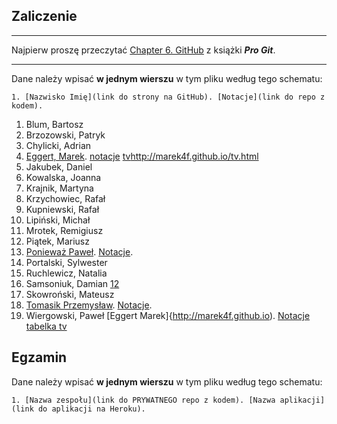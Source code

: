 ## Zaliczenie

----

Najpierw proszę przeczytać [Chapter 6. GitHub](http://git-scm.com/book/en/v2)
z książki ***Pro Git***.

----

Dane należy wpisać **w jednym wierszu** w tym pliku według tego schematu:

```console
1. [Nazwisko Imię](link do strony na GitHub). [Notacje](link do repo z kodem).
```

1. Blum, Bartosz
1. Brzozowski, Patryk
1. Chylicki, Adrian
1. [Eggert, Marek](http://marek4f.github.io/). [notacje](https://github.com/Marek4f/techniki) [tv]()http://marek4f.github.io/tv.html
1. Jakubek, Daniel
1. Kowalska, Joanna
1. Krajnik, Martyna
1. Krzychowiec, Rafał
1. Kupniewski, Rafał
1. Lipiński, Michał
1. Mrotek, Remigiusz
1. Piątek, Mariusz
1. [Ponieważ Paweł](http://pponiewaz.github.io). [Notacje](https://github.com/pponiewaz/TI).
1. Portalski, Sylwester
1. Ruchlewicz, Natalia
1. Samsoniuk, Damian [1](github.com/dsamsoniuk/laboratoria)[2](dsamsoniuk.github.io)
1. Skowroński, Mateusz
1. [Tomasik Przemysław](http://ptomasik1.github.io/). [Notacje](https://github.com/ptomasik1/Zaliczenie-TI-2015).
1. Wiergowski, Paweł
 [Eggert Marek]{http://marek4f.github.io). [Notacje](https://github.com/Marek4f/techniki/tree/master) [tabelka tv](http://marek4f.github.io/tv.html)

## Egzamin

Dane należy wpisać **w jednym wierszu** w tym pliku według tego schematu:

```console
1. [Nazwa zespołu](link do PRYWATNEGO repo z kodem). [Nazwa aplikacji](link do aplikacji na Heroku).
```
